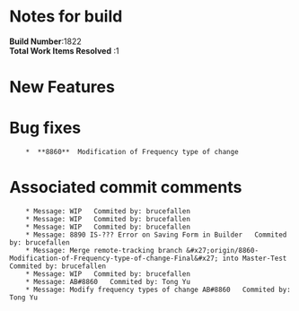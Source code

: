 # Notes for build
**Build Number**:1822   
**Total Work Items Resolved** :1

#  New Features

#  Bug fixes
        *  **8860**  Modification of Frequency type of change


#  Associated commit comments
        * Message: WIP   Commited by: brucefallen
        * Message: WIP   Commited by: brucefallen
        * Message: WIP   Commited by: brucefallen
        * Message: 8890 IS-??? Error on Saving Form in Builder   Commited by: brucefallen
        * Message: Merge remote-tracking branch &#x27;origin/8860-Modification-of-Frequency-type-of-change-Final&#x27; into Master-Test   Commited by: brucefallen
        * Message: WIP   Commited by: brucefallen
        * Message: AB#8860   Commited by: Tong Yu
        * Message: Modify frequency types of change AB#8860   Commited by: Tong Yu
